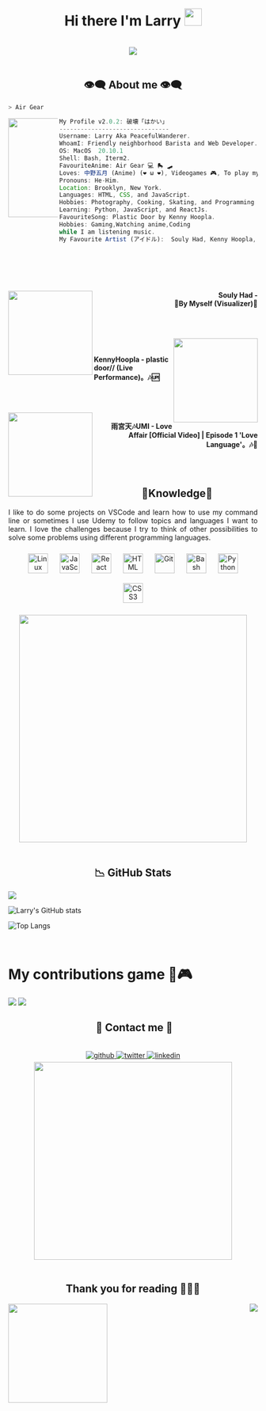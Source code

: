 <h1 align="center">Hi there I'm Larry <img src="https://images-wixmp-ed30a86b8c4ca887773594c2.wixmp.com/f/421f624d-2f06-47cc-800c-a6fdb0cd46cd/d4olnty-b14b7f0a-2ddd-4b99-a614-c1a168d0f6c2.gif?token=eyJ0eXAiOiJKV1QiLCJhbGciOiJIUzI1NiJ9.eyJzdWIiOiJ1cm46YXBwOjdlMGQxODg5ODIyNjQzNzNhNWYwZDQxNWVhMGQyNmUwIiwiaXNzIjoidXJuOmFwcDo3ZTBkMTg4OTgyMjY0MzczYTVmMGQ0MTVlYTBkMjZlMCIsIm9iaiI6W1t7InBhdGgiOiJcL2ZcLzQyMWY2MjRkLTJmMDYtNDdjYy04MDBjLWE2ZmRiMGNkNDZjZFwvZDRvbG50eS1iMTRiN2YwYS0yZGRkLTRiOTktYTYxNC1jMWExNjhkMGY2YzIuZ2lmIn1dXSwiYXVkIjpbInVybjpzZXJ2aWNlOmZpbGUuZG93bmxvYWQiXX0.xW_0Oow3IZSg8YyiCACsdhdMfYa5wstV-Lw6TJkC4wQ" width="35px" height="35px"></h1>
<body>
<br>
<div align="center">
<img src="https://media.tenor.com/nHCONB8fZJ8AAAAd/air-gear-ikki.gif">
</div>
<br>


<h2 align="center"> 👁️‍🗨️ About me 👁️‍🗨️ </h2>

```zsh
> Air Gear
```

<img align="left" src="img/ikki.png" width="200px" style="max-width:100;"> 

```js
My Profile v2.0.2: 破壊「はかい」
-------------------------------
Username: Larry Aka PeacefulWanderer.
WhoamI: Friendly neighborhood Barista and Web Developer. Also musician (more or less).
OS: MacOS  20.10.1 
Shell: Bash, Iterm2. 
FavouriteAnime: Air Gear 💻 🛼 🛹
Loves: 中野五月 (Anime) (❤️ ω ❤️), Videogames 🎮, To play my Guitar 🎸.
Pronouns: He-Him.
Location: Brooklyn, New York.
Languages: HTML, CSS, and JavaScript.
Hobbies: Photography, Cooking, Skating, and Programming
Learning: Python, JavaScript, and ReactJs.
FavouriteSong: Plastic Door by Kenny Hoopla.
Hobbies: Gaming,Watching anime,Coding 
while I am listening music.
My Favourite Artist (アイドル):  Souly Had, Kenny Hoopla, Umi, Paramore, Jaden Smith, and Tobi Lou. 🎤🎶🎼

```


<div>
<br>
<br>
<br>
<br>

<p align="right"><a href = "https://www.youtube.com/watch?v=aqqOli2a1gk"><img src = "https://images.discovery-prod.axs.com/2019/09/souly-had_09-09-19_7_5d769833decaf.jpg" width = "170" align = "left"/></a><b>Souly Had -<br>
                  🎵By Myself (Visualizer)🎵 
                  </b></p>
<br>
<br>

<p align="left"><a href = "https://www.youtube.com/watch?v=HlFuUWShuYM"><img  src ="https://1.bp.blogspot.com/-HjUZZduNP2M/Xyl8IZdqJeI/AAAAAAAAoWU/eWZ05d6R2ZwnCVZkrDL3tkFs8sg3xK-igCLcBGAsYHQ/s1600/kennyhoopla.jpg" width="170" align="right"></a><b><br><br>KennyHoopla - plastic door// (Live Performance)。🎶🆙</b></p>

<br>
<br>

<p align="right"><a href="https://www.youtube.com/watch?v=D5qUpJo_Gac"><img src="https://happymag.tv/wp-content/uploads/2019/11/umifeature.jpg" width="170" align="left"></a><b><br>雨宮天🎶UMI - Love Affair [Official Video] | Episode 1 'Love Language'。🎶💌</b></p>
<br>
</div>
<br>

<div>
<h2 align="center"> 🔎Knowledge📖 </h2>
</div>
<div align = "center">
<p align = "justify">I like to do some projects on VSCode and learn how to use my command line or sometimes I use Udemy to follow topics and languages I want to learn. I love the challenges because I try to think of other possibilities to solve some problems using different programming languages. <br></p>
<p align = "center">
<img style="margin: 10px" src="https://profilinator.rishav.dev/skills-assets/linux-original.svg" alt="Linux" height="40" />  
<img style="margin: 10px" src="https://profilinator.rishav.dev/skills-assets/javascript-original.svg" alt="JavaScript" height="40" />  
<img style="margin: 10px" src="https://profilinator.rishav.dev/skills-assets/react-original-wordmark.svg" alt="React" height="40" />  
<img style="margin: 10px" src="https://upload.wikimedia.org/wikipedia/commons/thumb/6/61/HTML5_logo_and_wordmark.svg/800px-HTML5_logo_and_wordmark.svg.png" alt="HTML" height="40" />  
<img style="margin: 10px" src="https://profilinator.rishav.dev/skills-assets/git-scm-icon.svg" alt="Git" height="40" />  
<img style="margin: 10px" src="https://profilinator.rishav.dev/skills-assets/gnu_bash-icon.svg" alt="Bash" height="40" />  

<img style="margin: 10px" src="https://profilinator.rishav.dev/skills-assets/python-original.svg" alt="Python" height="40" />  
<img style="margin: 10px" src="https://profilinator.rishav.dev/skills-assets/css3-original-wordmark.svg" alt="CSS3" height="40" />   
  </p>
<img src = "https://media.tenor.com/QLH64fKZBH0AAAAd/air-gear.gif" width = "460px" align="center">
</div>

<br>

<h2 align = "center"> 📉 GitHub Stats</h2>
<div>
<p align = "left">
    <a href="https://git.io/streak-stats"><img src="https://streak-stats.demolab.com?user=DenverCoder1"/></a>
  
  ![Larry's GitHub stats](https://github-readme-stats.vercel.app/api?username=LarryPursuit&show_icons=true&theme=radical)
  
  ![Top Langs](https://github-readme-stats.vercel.app/api/top-langs/?username=LarryPursuit&layout=compact)
  
</p>
</div>
<div align="center"></div>  
<br>

# My contributions game 🐍🎮

![](https://raw.githubusercontent.com/J3xLe1988B3lx0x2E6/J3xLe1988B3lx0x2E6/output/github-contribution-grid-snake-dark.svg#gh-dark-mode-only)
![](https://raw.githubusercontent.com/J3xLe1988B3lx0x2E6/J3xLe1988B3lx0x2E6/output/github-contribution-grid-snake.svggh-light-mode-only)
<br>

<h2 align ="center"> 📝 Contact me 📝</h2>
<br> 
<div align="center">
<a href="https://github.com/LarryPursuit" target="_blank">
<img src=https://img.shields.io/badge/github-%2324292e.svg?&style=for-the-badge&logo=github&logoColor=white alt=github style="margin-bottom: 5px;" />
</a>
<a href="https://twitter.com/The25thWanderer" target="_blank">
<img src=https://img.shields.io/badge/twitter-%2300acee.svg?&style=for-the-badge&logo=twitter&logoColor=white alt=twitter style="margin-bottom: 5px;" />
</a>
<a href="https://www.linkedin.com/in/lma1992/" target="_blank">
<img src=https://img.shields.io/badge/linkedin-%231E77B5.svg?&style=for-the-badge&logo=linkedin&logoColor=white alt=linkedin style="margin-bottom: 5px;" />
</a>  <br><img src = "https://media.tenor.com/DkmsvoJVFvQAAAAC/air-gear.gif" width = "400"/>
</div>  



</div>  
<br>
<div>
<h2 align="center">Thank you for reading 🙋🏽‍♂️</h2>
<div>
<p>
<img src="https://64.media.tumblr.com/01f842b3548d722c78ea4880f60dd831/tumblr_ow11tltacL1sg8uefo1_540.gifv" align="right" />
<img src = "https://lastfm.freetls.fastly.net/i/u/300x300/5c8f6a369803c5e3fa796ebf176dfd09.jpg" align = "left" width="200px"/>
   </p>
  </div>
<br> 
<br>
<br>
<br>
<br>

